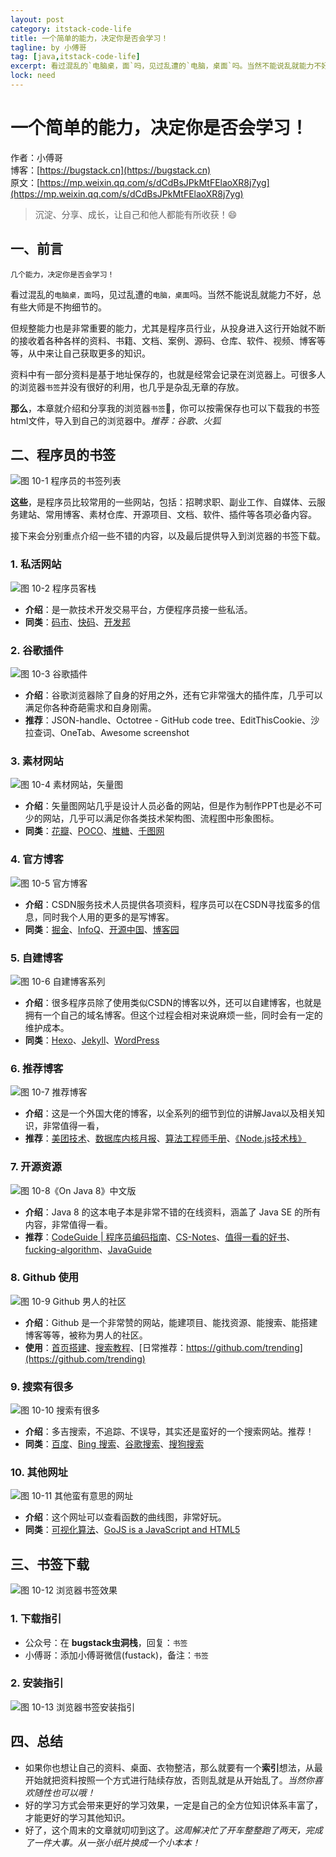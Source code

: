 ```yaml
---
layout: post
category: itstack-code-life
title: 一个简单的能力，决定你是否会学习！
tagline: by 小傅哥
tag: [java,itstack-code-life]
excerpt: 看过混乱的`电脑桌，面`吗，见过乱遭的`电脑，桌面`吗。当然不能说乱就能力不好，总有些大师是不拘细节的。不过，各种程序员用到的链接还没收藏好？快来下载吧，我已经帮你整理好了！
lock: need
---
```


# 一个简单的能力，决定你是否会学习！

作者：小傅哥
<br/>博客：[https://bugstack.cn](https://bugstack.cn)
<br/>原文：[https://mp.weixin.qq.com/s/dCdBsJPkMtFElaoXR8j7yg](https://mp.weixin.qq.com/s/dCdBsJPkMtFElaoXR8j7yg)

> 沉淀、分享、成长，让自己和他人都能有所收获！😄

## 一、前言

`几个能力，决定你是否会学习！`

看过混乱的`电脑桌，面`吗，见过乱遭的`电脑，桌面`吗。当然不能说乱就能力不好，总有些大师是不拘细节的。

但规整能力也是非常重要的能力，尤其是程序员行业，从投身进入这行开始就不断的接收着各种各样的资料、书籍、文档、案例、源码、仓库、软件、视频、博客等等，从中来让自己获取更多的知识。

资料中有一部分资料是基于地址保存的，也就是经常会记录在浏览器上。可很多人的浏览器`书签`并没有很好的利用，也几乎是杂乱无章的存放。

**那么**，本章就介绍和分享我的浏览器`书签`🔖，你可以按需保存也可以下载我的书签html文件，导入到自己的浏览器中。*推荐：谷歌、火狐*

## 二、程序员的书签

![图 10-1 程序员的书签列表](https://bugstack.cn/assets/images/2020/all-10-01.png)

**这些**，是程序员比较常用的一些网站，包括：招聘求职、副业工作、自媒体、云服务建站、常用博客、素材仓库、开源项目、文档、软件、插件等各项必备内容。

接下来会分别重点介绍一些不错的内容，以及最后提供导入到浏览器的书签下载。

### 1. 私活网站

![图 10-2 程序员客栈](https://bugstack.cn/assets/images/2020/all-10-02.png)

- **介绍**：是一款技术开发交易平台，方便程序员接一些私活。
- **同类**：[码市](https://codemart.com/)、[快码](https://kuaimacode.com/)、[开发邦](https://www.kaifabang.com/)

### 2. 谷歌插件

![图 10-3 谷歌插件](https://bugstack.cn/assets/images/2020/all-10-03.png)

- **介绍**：谷歌浏览器除了自身的好用之外，还有它非常强大的插件库，几乎可以满足你各种奇葩需求和自身刚需。
- **推荐**：JSON-handle、Octotree - GitHub code tree、EditThisCookie、沙拉查词、OneTab、Awesome screenshot

### 3. 素材网站

![图 10-4 素材网站，矢量图](https://bugstack.cn/assets/images/2020/all-10-04.png)

- **介绍**：矢量图网站几乎是设计人员必备的网站，但是作为制作PPT也是必不可少的网站，几乎可以满足你各类技术架构图、流程图中形象图标。
- **同类**：[花瓣](https://huaban.com/)、[POCO](https://photo.poco.cn/?classify_type=0&works_type=medal)、[堆糖](https://www.duitang.com/)、[千图网](https://588ku.com/)

### 4. 官方博客

![图 10-5 官方博客](https://bugstack.cn/assets/images/2020/all-10-05.png)

- **介绍**：CSDN服务技术人员提供各项资料，程序员可以在CSDN寻找蛮多的信息，同时我个人用的更多的是写博客。
- **同类**：[掘金](https://juejin.im/user/3913917126415166)、[InfoQ](https://xie.infoq.cn/)、[开源中国](https://my.oschina.net/itstack)、[博客园](https://www.cnblogs.com/xiaofuge/)

### 5. 自建博客

![图 10-6 自建博客系列](https://bugstack.cn/assets/images/2020/all-10-06.png)

- **介绍**：很多程序员除了使用类似CSDN的博客以外，还可以自建博客，也就是拥有一个自己的域名博客。但这个过程会相对来说麻烦一些，同时会有一定的维护成本。
- **同类**：[Hexo](https://hexo.bootcss.com/)、[Jekyll](https://jekyllrb.com/)、[WordPress](https://cn.wordpress.org/)

### 6. 推荐博客

![图 10-7 推荐博客](https://bugstack.cn/assets/images/2020/all-10-07.png)

- **介绍**：这是一个外国大佬的博客，以全系列的细节到位的讲解Java以及相关知识，非常值得一看，
- **推荐**：[美团技术](https://tech.meituan.com/)、[数据库内核月报](http://mysql.taobao.org/monthly/)、[算法工程师手册](http://www.huaxiaozhuan.com/)、[《Node.js技术栈》](https://www.nodejs.red/#/)

### 7. 开源资源

![图 10-8《On Java 8》中文版](https://bugstack.cn/assets/images/2020/all-10-08.png)

- **介绍**：Java 8 的这本电子本是非常不错的在线资料，涵盖了 Java SE 的所有内容，非常值得一看。
- **推荐**：[CodeGuide | 程序员编码指南](https://github.com/fuzhengwei/CodeGuide/wiki)、[CS-Notes](https://github.com/CyC2018/CS-Notes)、[值得一看的好书](https://github.com/fuzhengwei/CodeGuide/wiki/%E5%80%BC%E5%BE%97%E4%B8%80%E7%9C%8B%E7%9A%84%E5%A5%BD%E4%B9%A6)、[fucking-algorithm](https://github.com/labuladong/fucking-algorithm)、[JavaGuide](https://github.com/Snailclimb/JavaGuide)

### 8. Github 使用

![图 10-9 Github 男人的社区](https://bugstack.cn/assets/images/2020/all-10-09.png)

- **介绍**：Github 是一个非常赞的网站，能建项目、能找资源、能搜索、能搭建博客等等，被称为男人的社区。
- **使用**：[首页搭建](https://github.com/fuzhengwei)、[搜索教程](https://github.com/fuzhengwei/CodeGuide/wiki/Github-%E6%90%9C%E7%B4%A2%E6%95%99%E7%A8%8B)、[日常推荐：https://github.com/trending](https://github.com/trending)

### 9. 搜索有很多

![图 10-10 搜索有很多](https://bugstack.cn/assets/images/2020/all-10-10.png)

- **介绍**：多吉搜索，不追踪、不误导，其实还是蛮好的一个搜索网站。推荐！
- **同类**：[百度](https://www.baidu.com/)、[Bing 搜索](https://cn.bing.com/)、[谷歌搜索](https://www.google.com/)、[搜狗搜索](https://www.sogou.com/)

### 10. 其他网址

![图 10-11 其他蛮有意思的网址](https://bugstack.cn/assets/images/2020/all-10-11.png)

- **介绍**：这个网址可以查看函数的曲线图，非常好玩。
- **同类**：[可视化算法](https://www.cs.usfca.edu/~galles/visualization/RedBlack.html)、[GoJS is a JavaScript and HTML5](https://github.com/MyGitBooks/flowdiagram.itstack.github.io)

## 三、书签下载

![图 10-12 浏览器书签效果](https://bugstack.cn/assets/images/2020/all-10-12.png)

### 1. 下载指引

- 公众号：在 **bugstack虫洞栈**，回复：`书签`
- 小傅哥：添加小傅哥微信(fustack)，备注：`书签`

### 2. 安装指引

![图 10-13 浏览器书签安装指引](https://bugstack.cn/assets/images/2020/all-10-13.png)

## 四、总结

- 如果你也想让自己的资料、桌面、衣物整洁，那么就要有一个**索引**想法，从最开始就把资料按照一个方式进行陆续存放，否则乱就是从开始乱了。*当然你喜欢随性也可以哦！*
- 好的学习方式会带来更好的学习效果，一定是自己的全方位知识体系丰富了，才能更好的学习其他知识。
- 好了，这个周末的文章就叨叨到这了。*这周解决忙了开车整整跑了两天，完成了一件大事。从一张小纸片换成一个小本本！*
